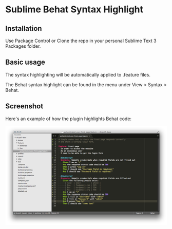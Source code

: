 # Sublime Behat Syntax Highlight

## Installation

Use Package Control or Clone the repo in your personal Sublime Text 3 Packages folder.

## Basic usage

The syntax highlighting will be automatically applied to .feature files.

The Behat syntax highlight can be found in the menu under View > Syntax > Behat.

## Screenshot

Here's an example of how the plugin highlights Behat code:

![Behat Feature Highlighting](screenshot.png)
